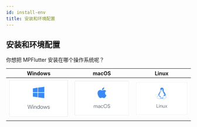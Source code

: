 ```yaml
---
id: install-env
title: 安装和环境配置
---
```


## 安装和环境配置

你想把 MPFlutter 安装在哪个操作系统呢？

|  Windows | macOS | Linux |
|  ----  |  ----  |  ----  |
| [![Windows](./assets/platform-windows.png)](./install-windows)  | [![macOS](./assets/platform-macos.png)](./install-macos)  | [![Linux](./assets/platform-linux.png)](./install-linux)  |